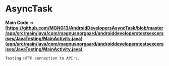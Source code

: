 # AsyncTask

**Main Code** => **[https://github.com/MGNG13/AndroidDevelopersAsyncTask/blob/master/app/src/main/java/com/magnusnorgaard/androiddeveloperstestsexcersises/JavaTesting/MainActivity.java](app/src/main/java/com/magnusnorgaard/androiddeveloperstestsexcersises/JavaTesting/MainActivity.java)**

```
Testing HTTP connection to API's.
```
